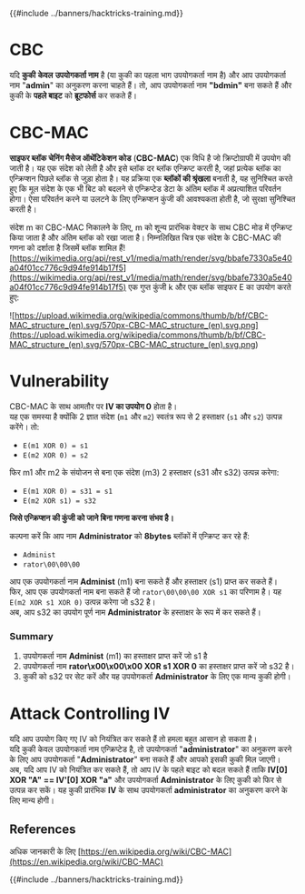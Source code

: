 {{#include ../banners/hacktricks-training.md}}

# CBC

यदि **कुकी** **केवल** **उपयोगकर्ता नाम** है (या कुकी का पहला भाग उपयोगकर्ता नाम है) और आप उपयोगकर्ता नाम "**admin**" का अनुकरण करना चाहते हैं। तो, आप उपयोगकर्ता नाम **"bdmin"** बना सकते हैं और कुकी के **पहले बाइट** को **ब्रूटफोर्स** कर सकते हैं।

# CBC-MAC

**साइफर ब्लॉक चेनिंग मैसेज ऑथेंटिकेशन कोड** (**CBC-MAC**) एक विधि है जो क्रिप्टोग्राफी में उपयोग की जाती है। यह एक संदेश को लेती है और इसे ब्लॉक दर ब्लॉक एन्क्रिप्ट करती है, जहां प्रत्येक ब्लॉक का एन्क्रिप्शन पिछले ब्लॉक से जुड़ा होता है। यह प्रक्रिया एक **ब्लॉकों की श्रृंखला** बनाती है, यह सुनिश्चित करते हुए कि मूल संदेश के एक भी बिट को बदलने से एन्क्रिप्टेड डेटा के अंतिम ब्लॉक में अप्रत्याशित परिवर्तन होगा। ऐसा परिवर्तन करने या उलटने के लिए एन्क्रिप्शन कुंजी की आवश्यकता होती है, जो सुरक्षा सुनिश्चित करती है।

संदेश m का CBC-MAC निकालने के लिए, m को शून्य प्रारंभिक वेक्टर के साथ CBC मोड में एन्क्रिप्ट किया जाता है और अंतिम ब्लॉक को रखा जाता है। निम्नलिखित चित्र एक संदेश के CBC-MAC की गणना को दर्शाता है जिसमें ब्लॉक शामिल हैं![https://wikimedia.org/api/rest_v1/media/math/render/svg/bbafe7330a5e40a04f01cc776c9d94fe914b17f5](https://wikimedia.org/api/rest_v1/media/math/render/svg/bbafe7330a5e40a04f01cc776c9d94fe914b17f5) एक गुप्त कुंजी k और एक ब्लॉक साइफर E का उपयोग करते हुए:

![https://upload.wikimedia.org/wikipedia/commons/thumb/b/bf/CBC-MAC_structure_(en).svg/570px-CBC-MAC_structure_(en).svg.png](<https://upload.wikimedia.org/wikipedia/commons/thumb/b/bf/CBC-MAC_structure_(en).svg/570px-CBC-MAC_structure_(en).svg.png>)

# Vulnerability

CBC-MAC के साथ आमतौर पर **IV का उपयोग 0** होता है।\
यह एक समस्या है क्योंकि 2 ज्ञात संदेश (`m1` और `m2`) स्वतंत्र रूप से 2 हस्ताक्षर (`s1` और `s2`) उत्पन्न करेंगे। तो:

- `E(m1 XOR 0) = s1`
- `E(m2 XOR 0) = s2`

फिर m1 और m2 के संयोजन से बना एक संदेश (m3) 2 हस्ताक्षर (s31 और s32) उत्पन्न करेगा:

- `E(m1 XOR 0) = s31 = s1`
- `E(m2 XOR s1) = s32`

**जिसे एन्क्रिप्शन की कुंजी को जाने बिना गणना करना संभव है।**

कल्पना करें कि आप नाम **Administrator** को **8bytes** ब्लॉकों में एन्क्रिप्ट कर रहे हैं:

- `Administ`
- `rator\00\00\00`

आप एक उपयोगकर्ता नाम **Administ** (m1) बना सकते हैं और हस्ताक्षर (s1) प्राप्त कर सकते हैं।\
फिर, आप एक उपयोगकर्ता नाम बना सकते हैं जो `rator\00\00\00 XOR s1` का परिणाम है। यह `E(m2 XOR s1 XOR 0)` उत्पन्न करेगा जो s32 है।\
अब, आप s32 का उपयोग पूर्ण नाम **Administrator** के हस्ताक्षर के रूप में कर सकते हैं।

### Summary

1. उपयोगकर्ता नाम **Administ** (m1) का हस्ताक्षर प्राप्त करें जो s1 है
2. उपयोगकर्ता नाम **rator\x00\x00\x00 XOR s1 XOR 0** का हस्ताक्षर प्राप्त करें जो s32 है। 
3. कुकी को s32 पर सेट करें और यह उपयोगकर्ता **Administrator** के लिए एक मान्य कुकी होगी।

# Attack Controlling IV

यदि आप उपयोग किए गए IV को नियंत्रित कर सकते हैं तो हमला बहुत आसान हो सकता है।\
यदि कुकी केवल उपयोगकर्ता नाम एन्क्रिप्टेड है, तो उपयोगकर्ता "**administrator**" का अनुकरण करने के लिए आप उपयोगकर्ता "**Administrator**" बना सकते हैं और आपको इसकी कुकी मिल जाएगी।\
अब, यदि आप IV को नियंत्रित कर सकते हैं, तो आप IV के पहले बाइट को बदल सकते हैं ताकि **IV\[0] XOR "A" == IV'\[0] XOR "a"** और उपयोगकर्ता **Administrator** के लिए कुकी को फिर से उत्पन्न कर सकें। यह कुकी प्रारंभिक **IV** के साथ उपयोगकर्ता **administrator** का अनुकरण करने के लिए मान्य होगी।

## References

अधिक जानकारी के लिए [https://en.wikipedia.org/wiki/CBC-MAC](https://en.wikipedia.org/wiki/CBC-MAC)

{{#include ../banners/hacktricks-training.md}}
